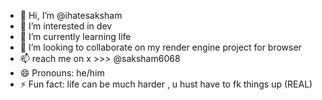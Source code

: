 - 👋 Hi, I’m @ihatesaksham
- 👀 I’m interested in dev
- 🌱 I’m currently learning life
- 💞️ I’m looking to collaborate on my render engine project for browser
- 📫 reach me on x >>> @saksham6068
- 😄 Pronouns: he/him
- ⚡ Fun fact: life can be much harder , u hust have to fk things up (REAL)

<!---
ihatesaksham/ihatesaksham is a ✨ special ✨ repository because its `README.md` (this file) appears on your GitHub profile.
You can click the Preview link to take a look at your changes.
--->

